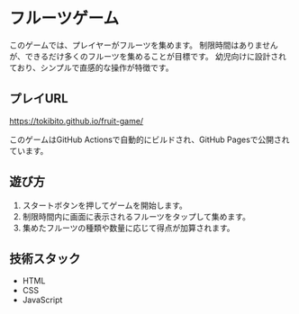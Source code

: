 # フルーツゲーム

このゲームでは、プレイヤーがフルーツを集めます。
制限時間はありませんが、できるだけ多くのフルーツを集めることが目標です。
幼児向けに設計されており、シンプルで直感的な操作が特徴です。

## プレイURL

https://tokibito.github.io/fruit-game/

このゲームはGitHub Actionsで自動的にビルドされ、GitHub Pagesで公開されています。

## 遊び方

1. スタートボタンを押してゲームを開始します。
2. 制限時間内に画面に表示されるフルーツをタップして集めます。
3. 集めたフルーツの種類や数量に応じて得点が加算されます。

## 技術スタック

- HTML
- CSS
- JavaScript
